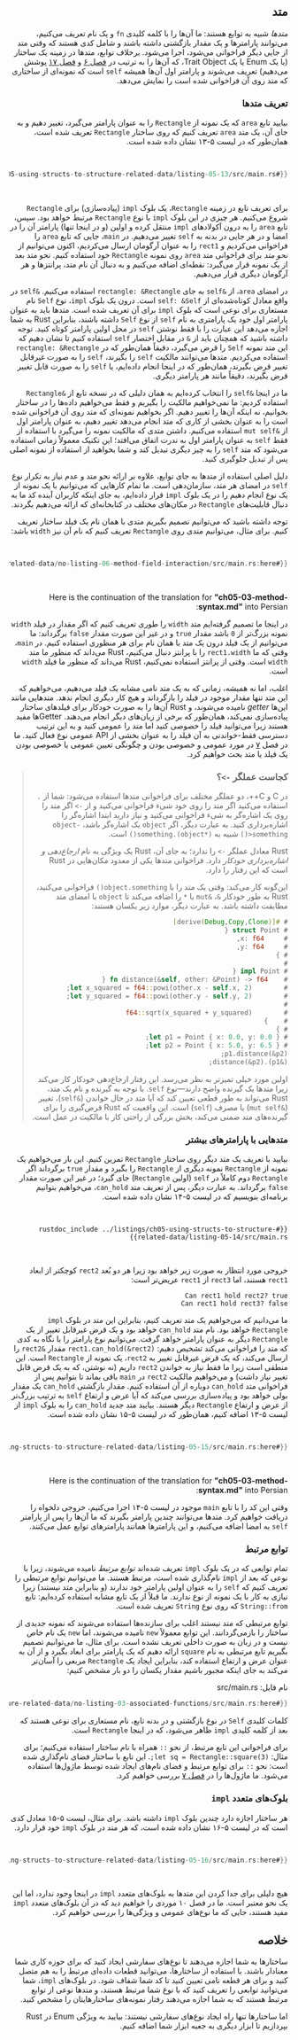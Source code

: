 <div dir="rtl">

## متد

_متدها_ شبیه به توابع هستند: ما آن‌ها را با کلمه کلیدی `fn` و یک نام تعریف می‌کنیم، می‌توانند پارامترها و یک مقدار بازگشتی داشته باشند و شامل کدی هستند که وقتی متد از جایی دیگر فراخوانی می‌شود، اجرا می‌شود. برخلاف توابع، متدها در زمینه یک ساختار (یا یک Enum یا یک Trait Object، که آن‌ها را به ترتیب در [فصل ۶][enums]<!-- ignore --> و [فصل ۱۷][trait-objects]<!-- ignore --> پوشش می‌دهیم) تعریف می‌شوند و پارامتر اول آن‌ها همیشه `self` است که نمونه‌ای از ساختاری که متد روی آن فراخوانی شده است را نمایش می‌دهد.

### تعریف متدها

بیایید تابع `area` که یک نمونه از `Rectangle` را به عنوان پارامتر می‌گیرد، تغییر دهیم و به جای آن، یک متد `area` تعریف کنیم که روی ساختار `Rectangle` تعریف شده است، همان‌طور که در لیست ۵-۱۳ نشان داده شده است.

<Listing number="5-13" file-name="src/main.rs" caption="تعریف یک متد `area` روی ساختار `Rectangle`">

```rust
{{#rustdoc_include ../listings/ch05-using-structs-to-structure-related-data/listing-05-13/src/main.rs}}
```

</Listing>

برای تعریف تابع در زمینه `Rectangle`، یک بلوک `impl` (پیاده‌سازی) برای `Rectangle` شروع می‌کنیم. هر چیزی در این بلوک `impl` با نوع `Rectangle` مرتبط خواهد بود. سپس، تابع `area` را به درون آکولادهای `impl` منتقل کرده و اولین (و در اینجا تنها) پارامتر آن را در امضا و در هر جایی در بدنه به `self` تغییر می‌دهیم. در `main`، جایی که تابع `area` را فراخوانی می‌کردیم و `rect1` را به عنوان آرگومان ارسال می‌کردیم، اکنون می‌توانیم از _نحو متد_ برای فراخوانی متد `area` روی نمونه `Rectangle` خود استفاده کنیم. نحو متد بعد از یک نمونه قرار می‌گیرد: نقطه‌ای اضافه می‌کنیم و به دنبال آن نام متد، پرانتزها و هر آرگومان دیگری قرار می‌دهیم.

در امضای `area`، از `&self` به جای `rectangle: &Rectangle` استفاده می‌کنیم. `&self` در واقع معادل کوتاه‌شده‌ای از `self: &Self` است. درون یک بلوک `impl`، نوع `Self` نام مستعاری برای نوعی است که بلوک `impl` برای آن تعریف شده است. متدها باید به عنوان پارامتر اول خود یک پارامتری به نام `self` از نوع `Self` داشته باشند، بنابراین Rust به شما اجازه می‌دهد این عبارت را با فقط نوشتن `self` در محل اولین پارامتر کوتاه کنید. توجه داشته باشید که همچنان باید از `&` در مقابل اختصار `self` استفاده کنیم تا نشان دهیم که این متد نمونه `Self` را قرض می‌گیرد، دقیقاً همان‌طور که در `rectangle: &Rectangle` استفاده می‌کردیم. متدها می‌توانند مالکیت `self` را بگیرند، `self` را به صورت غیرقابل تغییر قرض بگیرند، همان‌طور که در اینجا انجام داده‌ایم، یا `self` را به صورت قابل تغییر قرض بگیرند، دقیقاً مانند هر پارامتر دیگری.

ما در اینجا `&self` را انتخاب کرده‌ایم به همان دلیلی که در نسخه تابع از `&Rectangle` استفاده کردیم: ما نمی‌خواهیم مالکیت را بگیریم و فقط می‌خواهیم داده‌ها را در ساختار بخوانیم، نه اینکه آن‌ها را تغییر دهیم. اگر بخواهیم نمونه‌ای که متد روی آن فراخوانی شده است را به عنوان بخشی از کاری که متد انجام می‌دهد تغییر دهیم، به عنوان پارامتر اول از `&mut self` استفاده می‌کنیم. داشتن متدی که مالکیت نمونه را می‌گیرد با استفاده از فقط `self` به عنوان پارامتر اول به ندرت اتفاق می‌افتد؛ این تکنیک معمولاً زمانی استفاده می‌شود که متد `self` را به چیز دیگری تبدیل کند و شما بخواهید از استفاده از نمونه اصلی پس از تبدیل جلوگیری کنید.

دلیل اصلی استفاده از متدها به جای توابع، علاوه بر ارائه نحو متد و عدم نیاز به تکرار نوع `self` در امضای هر متد، سازمان‌دهی است. ما تمام کارهایی که می‌توانیم با یک نمونه از یک نوع انجام دهیم را در یک بلوک `impl` قرار داده‌ایم، به جای اینکه کاربران آینده کد ما به دنبال قابلیت‌های `Rectangle` در مکان‌های مختلف در کتابخانه‌ای که ارائه می‌دهیم بگردند.

توجه داشته باشید که می‌توانیم تصمیم بگیریم متدی با همان نام یک فیلد ساختار تعریف کنیم. برای مثال، می‌توانیم متدی روی `Rectangle` تعریف کنیم که نام آن نیز `width` باشد:

<Listing file-name="src/main.rs">

```rust
{{#rustdoc_include ../listings/ch05-using-structs-to-structure-related-data/no-listing-06-method-field-interaction/src/main.rs:here}}
```

</Listing>

Here is the continuation of the translation for **"ch05-03-method-syntax.md"** into Persian:

در اینجا ما تصمیم گرفته‌ایم متد `width` را طوری تعریف کنیم که اگر مقدار در فیلد `width` نمونه بزرگ‌تر از `0` باشد مقدار `true` و در غیر این صورت مقدار `false` برگرداند: ما می‌توانیم از یک فیلد درون یک متد با همان نام برای هر منظوری استفاده کنیم. در `main`، وقتی که ما `rect1.width` را با پرانتز دنبال می‌کنیم، Rust می‌داند که منظور ما متد `width` است. وقتی از پرانتز استفاده نمی‌کنیم، Rust می‌داند که منظور ما فیلد `width` است.

اغلب، اما نه همیشه، زمانی که به یک متد نامی مشابه یک فیلد می‌دهیم، می‌خواهیم که این متد تنها مقدار موجود در فیلد را بازگرداند و هیچ کار دیگری انجام ندهد. متدهایی مانند این‌ها _getter_ نامیده می‌شوند، و Rust آن‌ها را به صورت خودکار برای فیلدهای ساختار پیاده‌سازی نمی‌کند، همان‌طور که برخی از زبان‌های دیگر انجام می‌دهند. Getterها مفید هستند زیرا می‌توانید فیلد را خصوصی کنید اما متد را عمومی کنید و به این ترتیب دسترسی فقط-خواندنی به آن فیلد را به عنوان بخشی از API عمومی نوع فعال کنید. ما در فصل [۷][public]<!-- ignore --> در مورد عمومی و خصوصی بودن و چگونگی تعیین عمومی یا خصوصی بودن یک فیلد یا متد بحث خواهیم کرد.

> ### کجاست عملگر `->`؟
>
> در C و C++، دو عملگر مختلف برای فراخوانی متدها استفاده می‌شود: شما از `.` استفاده می‌کنید اگر متد را روی خود شیء فراخوانی می‌کنید و از `->` اگر متد را روی یک اشاره‌گر به شیء فراخوانی می‌کنید و نیاز دارید ابتدا اشاره‌گر را اشاره‌برداری کنید. به عبارت دیگر، اگر `object` یک اشاره‌گر باشد، `object->something()` شبیه به `(*object).something()` است.
>
> Rust معادل عملگر `->` را ندارد؛ به جای آن، Rust یک ویژگی به نام _ارجاع‌دهی و اشاره‌برداری خودکار_ دارد. فراخوانی متدها یکی از معدود مکان‌هایی در Rust است که این رفتار را دارد.
>
> این‌گونه کار می‌کند: وقتی یک متد را با `object.something()` فراخوانی می‌کنید، Rust به طور خودکار `&`، `&mut` یا `*` را اضافه می‌کند تا `object` با امضای متد مطابقت داشته باشد. به عبارت دیگر، موارد زیر یکسان هستند:
>
> <!-- CAN'T EXTRACT SEE BUG https://github.com/rust-lang/mdBook/issues/1127 -->
>
> ```rust
> # #[derive(Debug,Copy,Clone)]
> # struct Point {
> #     x: f64,
> #     y: f64,
> # }
> #
> # impl Point {
> #    fn distance(&self, other: &Point) -> f64 {
> #        let x_squared = f64::powi(other.x - self.x, 2);
> #        let y_squared = f64::powi(other.y - self.y, 2);
> #
> #        f64::sqrt(x_squared + y_squared)
> #    }
> # }
> # let p1 = Point { x: 0.0, y: 0.0 };
> # let p2 = Point { x: 5.0, y: 6.5 };
> p1.distance(&p2);
> (&p1).distance(&p2);
> ```
>
> اولین مورد خیلی تمیزتر به نظر می‌رسد. این رفتار ارجاع‌دهی خودکار کار می‌کند زیرا متدها یک گیرنده واضح دارند—نوع `self`. با توجه به گیرنده و نام یک متد، Rust می‌تواند به طور قطعی تعیین کند که آیا متد در حال خواندن (`&self`)، تغییر (`&mut self`) یا مصرف (`self`) است. این واقعیت که Rust قرض‌گیری را برای گیرنده‌های متد ضمنی می‌کند، بخش بزرگی از راحتی کار با مالکیت در عمل است.

### متدهایی با پارامترهای بیشتر

بیایید با تعریف یک متد دیگر روی ساختار `Rectangle` تمرین کنیم. این بار می‌خواهیم یک نمونه از `Rectangle` نمونه دیگری از `Rectangle` را بگیرد و مقدار `true` برگرداند اگر `Rectangle` دوم کاملاً در `self` (اولین `Rectangle`) جای گیرد؛ در غیر این صورت مقدار `false` برگرداند. به عبارت دیگر، پس از تعریف متد `can_hold`، می‌خواهیم بتوانیم برنامه‌ای بنویسیم که در لیست ۵-۱۴ نشان داده شده است.

<Listing number="5-14" file-name="src/main.rs" caption="استفاده از متد `can_hold` که هنوز نوشته نشده است">

```rust,ignore
{{#rustdoc_include ../listings/ch05-using-structs-to-structure-related-data/listing-05-14/src/main.rs}}
```

</Listing>

خروجی مورد انتظار به صورت زیر خواهد بود زیرا هر دو بُعد `rect2` کوچکتر از ابعاد `rect1` هستند، اما `rect3` از `rect1` عریض‌تر است:

```text
Can rect1 hold rect2? true
Can rect1 hold rect3? false
```

ما می‌دانیم که می‌خواهیم یک متد تعریف کنیم، بنابراین این متد در بلوک `impl Rectangle` خواهد بود. نام متد `can_hold` خواهد بود و یک قرض غیرقابل تغییر از یک `Rectangle` دیگر به عنوان پارامتر خواهد گرفت. می‌توانیم نوع پارامتر را با نگاه به کدی که متد را فراخوانی می‌کند تشخیص دهیم: `rect1.can_hold(&rect2)` مقدار `&rect2` را ارسال می‌کند، که یک قرض غیرقابل تغییر به `rect2`، یک نمونه از `Rectangle` است. این منطقی است زیرا ما فقط نیاز به خواندن `rect2` داریم (نه نوشتن، که به یک قرض قابل تغییر نیاز داشت) و می‌خواهیم مالکیت `rect2` در `main` باقی بماند تا بتوانیم پس از فراخوانی متد `can_hold` دوباره از آن استفاده کنیم. مقدار بازگشتی `can_hold` یک مقدار بولی خواهد بود و پیاده‌سازی بررسی می‌کند که آیا عرض و ارتفاع `self` به ترتیب بزرگ‌تر از عرض و ارتفاع `Rectangle` دیگر هستند. بیایید متد جدید `can_hold` را به بلوک `impl` از لیست ۵-۱۳ اضافه کنیم، همان‌طور که در لیست ۵-۱۵ نشان داده شده است.

<Listing number="5-15" file-name="src/main.rs" caption="پیاده‌سازی متد `can_hold` روی `Rectangle` که یک نمونه دیگر از `Rectangle` را به عنوان پارامتر می‌گیرد">

```rust
{{#rustdoc_include ../listings/ch05-using-structs-to-structure-related-data/listing-05-15/src/main.rs:here}}
```

</Listing>


Here is the continuation of the translation for **"ch05-03-method-syntax.md"** into Persian:

وقتی این کد را با تابع `main` موجود در لیست ۵-۱۴ اجرا می‌کنیم، خروجی دلخواه را دریافت خواهیم کرد. متدها می‌توانند چندین پارامتر بگیرند که ما آن‌ها را پس از پارامتر `self` به امضا اضافه می‌کنیم، و این پارامترها همانند پارامترهای توابع عمل می‌کنند.

### توابع مرتبط

تمام توابعی که در یک بلوک `impl` تعریف شده‌اند _توابع مرتبط_ نامیده می‌شوند، زیرا با نوعی که بعد از `impl` نام‌گذاری شده است، مرتبط هستند. ما می‌توانیم توابع مرتبطی را تعریف کنیم که `self` را به عنوان اولین پارامتر خود ندارند (و بنابراین متد نیستند) زیرا نیازی به کار با یک نمونه از نوع ندارند. ما قبلاً از یک تابع مشابه استفاده کرده‌ایم: تابع `String::from` که روی نوع `String` تعریف شده است.

توابع مرتبطی که متد نیستند اغلب برای سازنده‌ها استفاده می‌شوند که نمونه جدیدی از ساختار را بازمی‌گردانند. این توابع معمولاً `new` نامیده می‌شوند، اما `new` یک نام خاص نیست و در زبان به صورت داخلی تعریف نشده است. برای مثال، ما می‌توانیم تصمیم بگیریم تابع مرتبطی به نام `square` ارائه دهیم که یک پارامتر برای ابعاد بگیرد و از آن به عنوان عرض و ارتفاع استفاده کند، بنابراین ایجاد یک `Rectangle` مربعی را آسان‌تر می‌کند به جای اینکه مجبور باشیم مقدار یکسان را دو بار مشخص کنیم:

<span class="filename">نام فایل: src/main.rs</span>

```rust
{{#rustdoc_include ../listings/ch05-using-structs-to-structure-related-data/no-listing-03-associated-functions/src/main.rs:here}}
```

کلمات کلیدی `Self` در نوع بازگشتی و در بدنه تابع، نام مستعاری برای نوعی هستند که بعد از کلمه کلیدی `impl` ظاهر می‌شود، که در اینجا `Rectangle` است.

برای فراخوانی این تابع مرتبط، از نحو `::` همراه با نام ساختار استفاده می‌کنیم؛ برای مثال: `let sq = Rectangle::square(3);`. این تابع با ساختار فضای نام‌گذاری شده است: نحو `::` برای توابع مرتبط و فضای نام‌های ایجاد شده توسط ماژول‌ها استفاده می‌شود. ما ماژول‌ها را در [فصل ۷][modules]<!-- ignore --> بررسی خواهیم کرد.

### بلوک‌های متعدد `impl`

هر ساختار اجازه دارد چندین بلوک `impl` داشته باشد. برای مثال، لیست ۵-۱۵ معادل کدی است که در لیست ۵-۱۶ نشان داده شده است، که هر متد در بلوک `impl` خود قرار دارد.

<Listing number="5-16" caption="بازنویسی لیست ۵-۱۵ با استفاده از بلوک‌های متعدد `impl`">

```rust
{{#rustdoc_include ../listings/ch05-using-structs-to-structure-related-data/listing-05-16/src/main.rs:here}}
```

</Listing>

هیچ دلیلی برای جدا کردن این متدها به بلوک‌های متعدد `impl` در اینجا وجود ندارد، اما این یک نحو معتبر است. ما در فصل ۱۰ موردی را خواهیم دید که در آن بلوک‌های متعدد `impl` مفید هستند، جایی که ما نوع‌های عمومی و ویژگی‌ها را بررسی خواهیم کرد.

## خلاصه

ساختارها به شما اجازه می‌دهند تا نوع‌های سفارشی ایجاد کنید که برای حوزه کاری شما معنادار باشند. با استفاده از ساختارها، می‌توانید قطعات داده‌ای مرتبط را به هم متصل کنید و برای هر قطعه نامی تعیین کنید تا کد شما شفاف شود. در بلوک‌های `impl`، شما می‌توانید توابعی را تعریف کنید که با نوع شما مرتبط هستند، و متدها نوعی از توابع مرتبط هستند که به شما اجازه می‌دهند رفتار نمونه‌های ساختارهایتان را مشخص کنید.

اما ساختارها تنها راه ایجاد نوع‌های سفارشی نیستند: بیایید به ویژگی Enum در Rust بپردازیم تا ابزار دیگری به جعبه ابزار شما اضافه کنیم.

[enums]: ch06-00-enums.html
[trait-objects]: ch18-02-trait-objects.md
[public]: ch07-03-paths-for-referring-to-an-item-in-the-module-tree.html#exposing-paths-with-the-pub-keyword
[modules]: ch07-02-defining-modules-to-control-scope-and-privacy.html

</div>